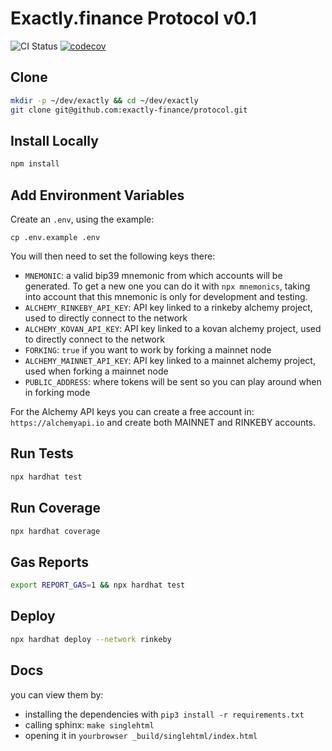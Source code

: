 # Exactly.finance Protocol v0.1

![CI Status](https://github.com/exactly-finance/protocol/actions/workflows/tests.yml/badge.svg)
[![codecov](https://codecov.io/gh/exactly-finance/protocol/branch/main/graph/badge.svg?token=qYngTpvXBT)](https://codecov.io/gh/exactly-finance/protocol)

## Clone

```bash
mkdir -p ~/dev/exactly && cd ~/dev/exactly
git clone git@github.com:exactly-finance/protocol.git
```

## Install Locally

```bash
npm install
```

## Add Environment Variables

Create an `.env`, using the example:

```
cp .env.example .env
```

You will then need to set the following keys there:

* `MNEMONIC`: a valid bip39 mnemonic from which accounts will be generated. To get a new one you can do it with `npx mnemonics`, taking into account that this mnemonic is only for development and testing.
* `ALCHEMY_RINKEBY_API_KEY`: API key linked to a rinkeby alchemy project, used to directly connect to the network
* `ALCHEMY_KOVAN_API_KEY`: API key linked to a kovan alchemy project, used to directly connect to the network
* `FORKING`: `true` if you want to work by forking a mainnet node
* `ALCHEMY_MAINNET_API_KEY`: API key linked to a mainnet alchemy project, used when forking a mainnet node
* `PUBLIC_ADDRESS`: where tokens will be sent so you can play around when in forking mode

For the Alchemy API keys you can create a free account in: `https://alchemyapi.io` and create both MAINNET and RINKEBY accounts.

## Run Tests

```bash
npx hardhat test
```

## Run Coverage

```bash
npx hardhat coverage
```

## Gas Reports

```bash
export REPORT_GAS=1 && npx hardhat test
```

## Deploy

```bash
npx hardhat deploy --network rinkeby
```

## Docs

you can view them by:
- installing the dependencies with `pip3 install -r requirements.txt`
- calling sphinx: `make singlehtml`
- opening it in `yourbrowser _build/singlehtml/index.html`
